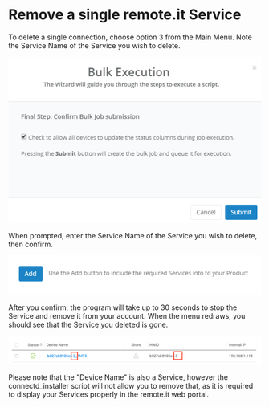 # Remove a single remote.it Service

To delete a single connection, choose option 3 from the Main Menu.  Note the Service Name of the Service you wish to delete.

![](../../.gitbook/assets/image%20%28222%29.png)

When prompted, enter the Service Name of the Service you wish to delete, then confirm.

![](../../.gitbook/assets/image%20%28239%29.png)

After you confirm, the program will take up to 30 seconds to stop the Service and remove it from your account.  When the menu redraws, you should see that the Service you deleted is gone.

![](../../.gitbook/assets/image%20%28361%29.png)

Please note that the "Device Name" is also a Service, however the connectd\_installer script will not allow you to remove that, as it is required to display your Services properly in the remote.it web portal.

